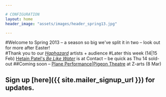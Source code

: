 ```yaml
---

# CONFIGURATION
layout: home
header_image: "assets/images/header_spring13.jpg"

---
```


#Welcome to Spring 2013 – a season so big we've split it in two – look out for more after Easter!     
#Thank you to our [*Haphazard*](/galleries/2013-haphazard/index.html) artists + audience
#Later this week (14|15 Feb) [Hetain Patel's *Be Like Water*](/current/2013-springsummer/patel/index.html) is at Contact – be quick as Thu 14 sold-out
##Coming soon – [Plane Performance|Pigeon Theatre](/current/2013-springsummer/pp/index.html) at Z-arts (8 Mar)
## Sign up [here]({{ site.mailer_signup_url }}) for updates.
